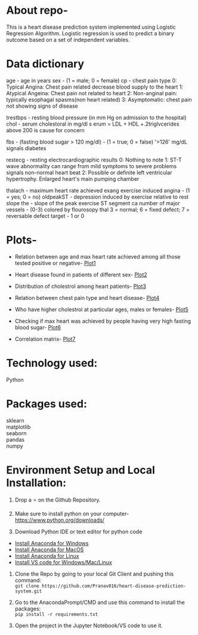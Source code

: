 # About repo-
This is a heart disease prediction system implemented using Logistic Regression Algorithm. Logistic regression is used to predict a binary outcome based on a set of independent variables.</br>

# Data dictionary
age - age in years
sex - (1 = male; 0 = female)
cp - chest pain type
0: Typical Angina: Chest pain related decrease blood supply to the heart 
1: Atypical Angeina: Chest pain not related to 
heart 
2: Non-anginal pain: typically esophagal spasms(non heart related) 
3: Asymptomatic: chest pain not showing signs of disease

trestbps - resting blood pressure (in mm Hg on admission to the hospital)
chol - serum cholestoral in mg/dl s erum = LDL + HDL +.2triglvcerides
above 200 is cause for concern 

fbs - (fasting blood sugar > 120 mg/dl) - (1 = true; 0 = false) '>126' mg/dL signals diabetes

restecg - resting electrocardiographic results
0: Nothing to note 
1: ST-T wave abnormality can range from mild symptoms to severe problems signals non-normal heart beat 
2: Possible or definite left ventricular hypertrophy. Enlarged heart's main pumping chamber

thalach - maximum heart rate achieved
exang exercise induced angina - (1 = yes; 0 = no)
oldpeakST - depression induced by exercise relative to rest
slope the - slope of the peak exercise ST segment
ca number of major vessels - (0-3) colored by flourosopy
thal 3 = normal; 6 = fixed defect; 7 = reversable defect
target - 1 or 0

# Plots-
* Relation between age and max heart rate achieved among all those tested positive or negative- 
[Plot1](plots/plot1.png)</br>

* Heart disease found in patients of different sex- 
[Plot2](plots/plot2.png)</br>

* Distribution of cholestrol among heart patients- 
[Plot3](plots/plot3.png)</br>

* Relation between chest pain type and heart disease- 
[Plot4](plots/plot4.png)</br>

* Who have higher cholestrol at particular ages, males or females- 
[Plot5](plots/plot5.png)</br>

* Checking if max heart was achieved by people having very high fasting blood sugar- 
[Plot6](plots/plot6.png)</br>

* Correlation matrix-
[Plot7](plots/plot7.png)</br>


# Technology used:
Python

# Packages used:
sklearn</br>
matplotlib </br>
seaborn </br>
pandas</br>
numpy</br>

# Environment Setup and Local Installation:
1. Drop a :star: on the Github Repository.

1.  Make sure to install python on your computer- https://www.python.org/downloads/ </br>

1. Download Python IDE or text editor for python code <br/>
*	[Install Anaconda for Windows](https://docs.anaconda.com/anaconda/install/windows/) <br/>
*	[Install Anaconda for MacOS](https://docs.anaconda.com/anaconda/install/mac-os/) <br/>
*	[Install Anaconda for Linux](https://docs.anaconda.com/anaconda/install/linux/) <br/>
*	[Install VS code for Windows/Mac/Linux](https://code.visualstudio.com/Download) </br>

1. Clone the Repo by going to your local Git Client and pushing this command: <br/>
	```git clone https://github.com/Pranav016/heart-disease-prediction-system.git```

1. Go to the AnacondaPrompt/CMD and use this command to install the packages: <br/>
	```pip install -r requirements.txt```

1. Open the project in the Jupyter Notebook/VS code to use it.

